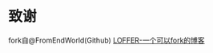 # 致谢

fork自@FromEndWorld(Github) [LOFFER-一个可以fork的博客](https://fromendworld.github.io/LOFFER/ "LOFFER")

